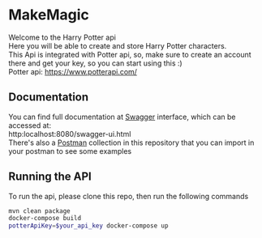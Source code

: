 # MakeMagic

Welcome to the Harry Potter api\
Here you will be able to create and store Harry Potter characters.\
This Api is integrated with Potter api, so, make sure to create an account there and get your key, so you can start using this :)\
Potter api: https://www.potterapi.com/

## Documentation
You can find full documentation at [Swagger](https://swagger.io/) interface, which can be accessed at:\
http:localhost:8080/swagger-ui.html\
There's also a [Postman](https://www.postman.com/) collection in this repository that you can import in your postman to see some examples

## Running the API
To run the api, please clone this repo, then run the following commands 

```bash
mvn clean package 
docker-compose build
potterApiKey=$your_api_key docker-compose up
